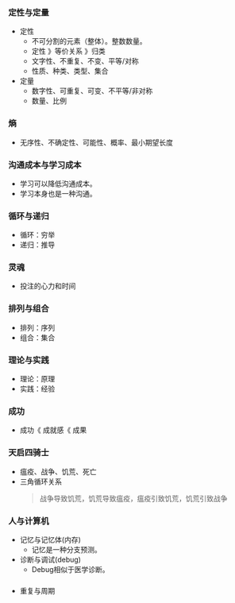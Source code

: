 
### 定性与定量
- 定性
  - 不可分割的元素（整体）。整数数量。
  - 定性 》等价关系 》归类
  - 文字性、不重复、不变、平等/对称
  - 性质、种类、类型、集合
- 定量
  - 数字性、可重复、可变、不平等/非对称
  - 数量、比例


[统计学]:定性变量、定量变量
[定性分析、定量分析]:\


### 熵
- 无序性、不确定性、可能性、概率、最小期望长度


### 沟通成本与学习成本
- 学习可以降低沟通成本。
- 学习本身也是一种沟通。


### 循环与递归
- 循环：穷举
- 递归：推导


### 灵魂
- 投注的心力和时间


### 排列与组合
- 排列：序列
- 组合：集合


### 理论与实践
- 理论：原理
- 实践：经验


### 成功
- 成功《 成就感《 成果


### 天启四骑士
- 瘟疫、战争、饥荒、死亡
- 三角循环关系
  > 战争导致饥荒，饥荒导致瘟疫，瘟疫引致饥荒，饥荒引致战争
 
[战争成本高昂导致资源紧张，粮食不足则体弱多病容易感染，瘟疫流行减少人口与劳动力，内部经济衰退趋向掠夺外部资源]:\


### 人与计算机
- 记忆与记忆体(内存)
  - 记忆是一种分支预测。
- 诊断与调试(debug)
  - Debug相似于医学诊断。


###
- 重复与周期
